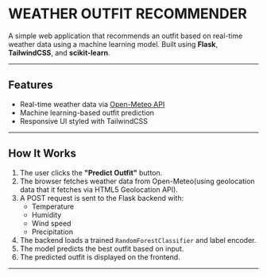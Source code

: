 # WEATHER OUTFIT RECOMMENDER

A simple web application that recommends an outfit based on real-time weather data using a machine learning model. Built using **Flask**, **TailwindCSS**, and **scikit-learn**.

---


## Features

- Real-time weather data via [Open-Meteo API](https://open-meteo.com/)
- Machine learning-based outfit prediction
- Responsive UI styled with TailwindCSS



---

##  How It Works

1. The user clicks the **"Predict Outfit"** button.
2. The browser fetches weather data from Open-Meteo(using geolocation data that it fetches via HTML5 Geolocation API).
3. A POST request is sent to the Flask backend with:
   - Temperature
   - Humidity
   - Wind speed
   - Precipitation
4. The backend loads a trained `RandomForestClassifier` and label encoder.
5. The model predicts the best outfit based on input.
6. The predicted outfit is displayed on the frontend.

---
